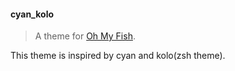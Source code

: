 #### cyan\_kolo

> A theme for [Oh My Fish](https://github.com/oh-my-fish/oh-my-fish).

This theme is inspired by cyan and kolo(zsh theme).
